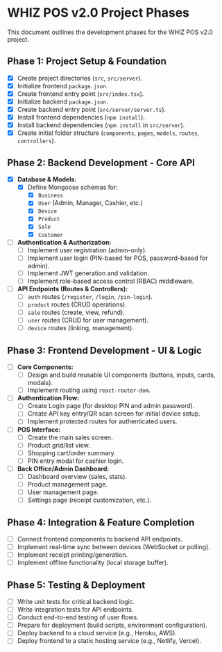 # WHIZ POS v2.0 Project Phases

This document outlines the development phases for the WHIZ POS v2.0 project.

## Phase 1: Project Setup & Foundation

- [x] Create project directories (`src`, `src/server`).
- [x] Initialize frontend `package.json`.
- [x] Create frontend entry point (`src/index.tsx`).
- [x] Initialize backend `package.json`.
- [x] Create backend entry point (`src/server/server.ts`).
- [x] Install frontend dependencies (`npm install`).
- [x] Install backend dependencies (`npm install` in `src/server`).
- [x] Create initial folder structure (`components`, `pages`, `models`, `routes`, `controllers`).

## Phase 2: Backend Development - Core API

- [x] **Database & Models:**
    - [x] Define Mongoose schemas for:
        - [x] `Business`
        - [x] `User` (Admin, Manager, Cashier, etc.)
        - [x] `Device`
        - [x] `Product`
        - [x] `Sale`
        - [x] `Customer`
- [ ] **Authentication & Authorization:**
    - [ ] Implement user registration (admin-only).
    - [ ] Implement user login (PIN-based for POS, password-based for admin).
    - [ ] Implement JWT generation and validation.
    - [ ] Implement role-based access control (RBAC) middleware.
- [ ] **API Endpoints (Routes & Controllers):**
    - [ ] `auth` routes (`/register`, `/login`, `/pin-login`).
    - [ ] `product` routes (CRUD operations).
    - [ ] `sale` routes (create, view, refund).
    - [ ] `user` routes (CRUD for user management).
    - [ ] `device` routes (linking, management).

## Phase 3: Frontend Development - UI & Logic

- [ ] **Core Components:**
    - [ ] Design and build reusable UI components (buttons, inputs, cards, modals).
    - [ ] Implement routing using `react-router-dom`.
- [ ] **Authentication Flow:**
    - [ ] Create Login page (for desktop PIN and admin password).
    - [ ] Create API key entry/QR scan screen for initial device setup.
    - [ ] Implement protected routes for authenticated users.
- [ ] **POS Interface:**
    - [ ] Create the main sales screen.
    - [ ] Product grid/list view.
    - [ ] Shopping cart/order summary.
    - [ ] PIN entry modal for cashier login.
- [ ] **Back Office/Admin Dashboard:**
    - [ ] Dashboard overview (sales, stats).
    - [ ] Product management page.
    - [ ] User management page.
    - [ ] Settings page (receipt customization, etc.).

## Phase 4: Integration & Feature Completion

- [ ] Connect frontend components to backend API endpoints.
- [ ] Implement real-time sync between devices (WebSocket or polling).
- [ ] Implement receipt printing/generation.
- [ ] Implement offline functionality (local storage buffer).

## Phase 5: Testing & Deployment

- [ ] Write unit tests for critical backend logic.
- [ ] Write integration tests for API endpoints.
- [ ] Conduct end-to-end testing of user flows.
- [ ] Prepare for deployment (build scripts, environment configuration).
- [ ] Deploy backend to a cloud service (e.g., Heroku, AWS).
- [ ] Deploy frontend to a static hosting service (e.g., Netlify, Vercel).
